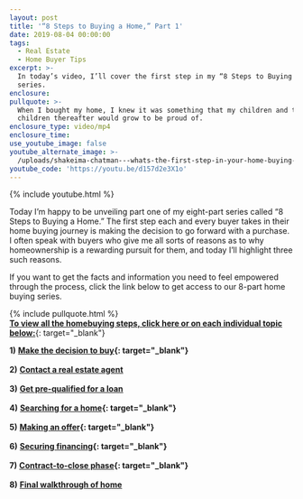 ```yaml
---
layout: post
title: '“8 Steps to Buying a Home,” Part 1'
date: 2019-08-04 00:00:00
tags:
  - Real Estate
  - Home Buyer Tips
excerpt: >-
  In today’s video, I’ll cover the first step in my “8 Steps to Buying a Home”
  series.
enclosure:
pullquote: >-
  When I bought my home, I knew it was something that my children and their
  children thereafter would grow to be proud of.
enclosure_type: video/mp4
enclosure_time:
use_youtube_image: false
youtube_alternate_image: >-
  /uploads/shakeima-chatman---whats-the-first-step-in-your-home-buying-journey-youtube.jpg
youtube_code: 'https://youtu.be/d157d2e3X1o'
---
```


{% include youtube.html %}

Today I’m happy to be unveiling part one of my eight-part series called “8 Steps to Buying a Home.” The first step each and every buyer takes in their home buying journey is making the decision to go forward with a purchase. I often speak with buyers who give me all sorts of reasons as to why homeownership is a rewarding pursuit for them, and today I’ll highlight three such reasons.

If you want to get the facts and information you need to feel empowered through the process, click the link below to get access to our 8-part home buying series.

{% include pullquote.html %}<br>[**To view all the homebuying steps, click here or on each individual topic below:**](https://www.youtube.com/playlist?list=PLZf8TvU1OUVhp2nGorkIVGfjNQ7pt8QuO){: target="_blank"}

**1)** **[Make the decision to buy](https://youtu.be/d157d2e3X1o){: target="_blank"}**<br><br>**2)** <u><strong><a target="_blank" href="https://youtu.be/yf6uqCqW1pk">Contact a real estate agent</a></strong></u><br><br>**3)** <u><a target="_blank" href="https://youtu.be/39Sk6by72-0"><strong>Get pre-qualified for a loan</strong></a></u><br><br>**4)** **[Searching for a home](https://youtu.be/qRxokelDSls){: target="_blank"}**<br><br>**5)** **[Making an offer](https://youtu.be/9EZDxKf4Jow){: target="_blank"}**<br><br>**6)** **[Securing financing](https://youtu.be/jlDpZLypJL0){: target="_blank"}**&nbsp;<br><br>**7)** **[Contract-to-close phase](https://youtu.be/tFkohL6MCoY){: target="_blank"}**<br><br>**8)** <u><a target="_blank" href="https://youtu.be/atFJ8Yniuek"><strong>Final walkthrough of home</strong></a></u>